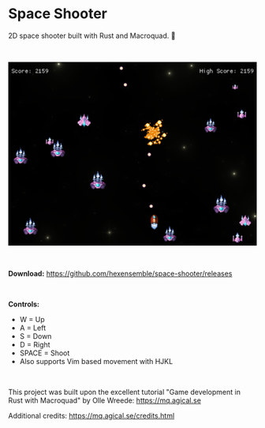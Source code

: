 # Space Shooter

2D space shooter built with Rust and Macroquad. 👾

<br>

![Space Shooter](preview.png)

<br>

**Download:** https://github.com/hexensemble/space-shooter/releases

<br>

**Controls:**
- W = Up
- A = Left
- S = Down
- D = Right
- SPACE = Shoot
- Also supports Vim based movement with HJKL

<br>

This project was built upon the excellent tutorial "Game development in Rust with Macroquad" by Olle Wreede:
https://mq.agical.se

Additional credits:
https://mq.agical.se/credits.html
